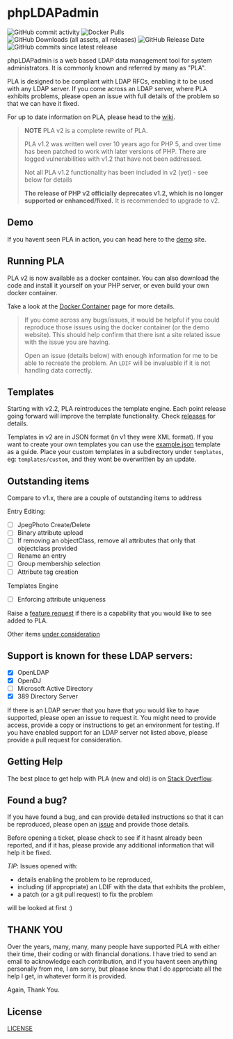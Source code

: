 # phpLDAPadmin
![GitHub commit activity](https://img.shields.io/github/commit-activity/m/leenooks/phpldapadmin)
![Docker Pulls](https://img.shields.io/docker/pulls/phpldapadmin/phpldapadmin)
![GitHub Downloads (all assets, all releases)](https://img.shields.io/github/downloads/leenooks/phpldapadmin/total)
![GitHub Release Date](https://img.shields.io/github/release-date/leenooks/phpldapadmin)
![GitHub commits since latest release](https://img.shields.io/github/commits-since/leenooks/phpldapadmin/latest)

phpLDAPadmin is a web based LDAP data management tool for system administrators. It is commonly known and referred by many as "PLA".

PLA is designed to be compliant with LDAP RFCs, enabling it to be used with any LDAP server.
If you come across an LDAP server, where PLA exhibits problems, please open an issue with full details of the problem so that we can have it fixed.

For up to date information on PLA, please head to the [wiki](https://github.com/leenooks/phpLDAPadmin/wiki).

> **NOTE**
> PLA v2 is a complete rewrite of PLA.
>
> PLA v1.2 was written well over 10 years ago for PHP 5, and over time has been patched to work with later versions of PHP. There are logged vulnerabilities with v1.2 that have not been addressed.
>
> Not all PLA v1.2 functionality has been included in v2 (yet) - see below for details
>
> **The release of PHP v2 officially deprecates v1.2, which is no longer supported or enhanced/fixed.** It is recommended to upgrade to v2.

## Demo
If you havent seen PLA in action, you can head here to the [demo](https://demo.phpldapadmin.org) site.

## Running PLA
PLA v2 is now available as a docker container. You can also download the code and install it yourself on your PHP server, or even build your own docker container.

Take a look at the [Docker Container](https://github.com/leenooks/phpLDAPadmin/wiki/Docker-Container) page for more details.

> If you come across any bugs/issues, it would be helpful if you could reproduce those issues using the docker container (or the demo website). This should help confirm that there isnt a site related issue with the issue you are having.
>
> Open an issue (details below) with enough information for me to be able to recreate the problem. An `LDIF` will be invaluable if it is not handling data correctly.

## Templates
Starting with v2.2, PLA reintroduces the template engine. Each point release going forward will improve the template 
functionality. Check [releases](https://github.com/leenooks/phpLDAPadmin/releases) for details.

Templates in v2 are in JSON format (in v1 they were XML format). If you want to create your own templates you can use 
the [example.json](/templates/example.json) template as a guide. Place your custom templates in a subdirectory
under `templates`, eg: `templates/custom`, and they wont be overwritten by an update.

## Outstanding items
Compare to v1.x, there are a couple of outstanding items to address

Entry Editing:
  - [ ] JpegPhoto Create/Delete
  - [ ] Binary attribute upload
  - [ ] If removing an objectClass, remove all attributes that only that objectclass provided
  - [ ] Rename an entry
  - [ ] Group membership selection
  - [ ] Attribute tag creation

Templates Engine
  - [ ] Enforcing attribute uniqueness

Raise a [feature request](https://github.com/leenooks/phpLDAPadmin/issues/new) if there is a capability that you would like to see added to PLA.

Other items [under consideration](https://github.com/leenooks/phpLDAPadmin/issues?q=state%3Aopen%20label%3Aenhancement)

## Support is known for these LDAP servers:
- [X] OpenLDAP
- [X] OpenDJ
- [ ] Microsoft Active Directory
- [X] 389 Directory Server

If there is an LDAP server that you have that you would like to have supported, please open an issue to request it.
You might need to provide access, provide a copy or instructions to get an environment for testing. If you have enabled 
support for an LDAP server not listed above, please provide a pull request for consideration.

## Getting Help
The best place to get help with PLA (new and old) is on [Stack Overflow](https://stackoverflow.com/tags/phpldapadmin/info).

## Found a bug?
If you have found a bug, and can provide detailed instructions so that it can be reproduced, please open an [issue](https://github.com/leenooks/phpLDAPadmin/issues) and provide those details.

Before opening a ticket, please check to see if it hasnt already been reported, and if it has, please provide any additional information that will help it be fixed.

*TIP*: Issues opened with:

* details enabling the problem to be reproduced,
* including (if appropriate) an LDIF with the data that exhibits the problem,
* a patch (or a git pull request) to fix the problem

will be looked at first :)

## THANK YOU
Over the years, many, many, many people have supported PLA with either their time, their coding or with financial donations.
I have tried to send an email to acknowledge each contribution, and if you havent seen anything personally from me, I am sorry, but please know that I do appreciate all the help I get, in whatever form it is provided.

Again, Thank You.

## License
[LICENSE](LICENSE)
